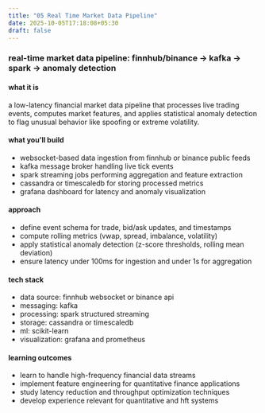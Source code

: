 ```yaml
---
title: "05 Real Time Market Data Pipeline"
date: 2025-10-05T17:18:08+05:30
draft: false
---
```


### real-time market data pipeline: finnhub/binance → kafka → spark → anomaly detection

#### what it is

a low-latency financial market data pipeline that processes live trading events, computes market features, and applies statistical anomaly detection to flag unusual behavior like spoofing or extreme volatility.

#### what you’ll build

- websocket-based data ingestion from finnhub or binance public feeds
- kafka message broker handling live tick events
- spark streaming jobs performing aggregation and feature extraction
- cassandra or timescaledb for storing processed metrics
- grafana dashboard for latency and anomaly visualization

#### approach

- define event schema for trade, bid/ask updates, and timestamps
- compute rolling metrics (vwap, spread, imbalance, volatility)
- apply statistical anomaly detection (z-score thresholds, rolling mean deviation)
- ensure latency under 100ms for ingestion and under 1s for aggregation

#### tech stack

- data source: finnhub websocket or binance api
- messaging: kafka
- processing: spark structured streaming
- storage: cassandra or timescaledb
- ml: scikit-learn
- visualization: grafana and prometheus

#### learning outcomes

- learn to handle high-frequency financial data streams
- implement feature engineering for quantitative finance applications
- study latency reduction and throughput optimization techniques
- develop experience relevant for quantitative and hft systems
